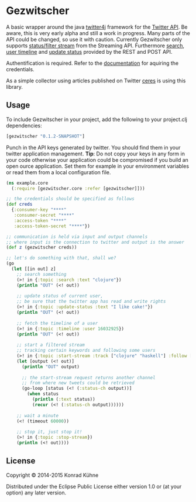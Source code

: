 # Gezwitscher

A basic wrapper around the java [twitter4j](http://twitter4j.org/en/index.html) framework for the [Twitter API](https://dev.twitter.com/docs). Be aware, this is very early alpha and still a work in progress. Many parts of the API could be changed, so use it with caution. Currently Gezwitscher only supports [status/filter stream](https://dev.twitter.com/streaming/reference/post/statuses/filter) from the Streaming API. Furthermore [search](https://dev.twitter.com/rest/reference/get/search/tweets), [user timeline](https://dev.twitter.com/rest/reference/get/statuses/user_timeline) and [update status](https://dev.twitter.com/rest/reference/post/statuses/update) provided by the REST and POST API.

Authentification is required. Refer to the [documentation](https://dev.twitter.com/docs/auth/using-oauth) for aquiring the credentials.

As a simple collector using articles published on Twitter [ceres](https://github.com/kordano/ceres) is using this library.

## Usage

To include Gezwitscher in your project, add the following to your project.clj dependencies:

```clojure
[gezwitscher "0.1.2-SNAPSHOT"]
```

Punch in the API keys generated by twitter. You should find them in your twitter application management. **Tip**: Do not copy your keys in any form in your code otherwise your application could be compromised if you build an open ource application. Set them for example in your environment variables or read them from a local configuration file.

```clojure
(ns example.core
  (:require [gezwitscher.core :refer [gezwitscher]]))

;; the credentials should be specified as follows
(def creds
  {:consumer-key "****" 
   :consumer-secret "****"
   :access-token "****"
   :access-token-secret "****"})

;; communication is held via input and output channels 
;; where input is the connection to twitter and output is the answer
(def z (gezwitscher creds))

;; let's do something with that, shall we?
(go
  (let [[in out] z]
    ;; search something
    (>! in {:topic :search :text "clojure"})
    (println "OUT" (<! out))
    
    ;; update status of current user,
    ;; be sure that the twitter app has read and write rights
    (>! in {:topic :update-status :text "I like cake!"})
    (println "OUT" (<! out))
    
    ;; fetch the timeline of a user
    (>! in {:topic :timeline :user 16032925})
    (println "OUT" (<! out))
    
    ;; start a filtered stream 
    ;; tracking certain keywords and following some users
    (>! in {:topic :start-stream :track ["clojure" "haskell"] :follow [16032925]})
    (let [output (<! out)]
      (println "OUT" output)
      
      ;; the start-stream request returns another channel 
      ;; from where new tweets could be retrieved
      (go-loop [status (<! (:status-ch output))]
        (when status
          (println (:text status))
          (recur (<! (:status-ch output))))))
          
    ;; wait a minute
    (<! (timeout 60000))
    
    ;; stop it, just stop it!
    (>! in {:topic :stop-stream})
    (println (<! out))))
```

## License

Copyright © 2014-2015 Konrad Kühne

Distributed under the Eclipse Public License either version 1.0 or (at
your option) any later version.
